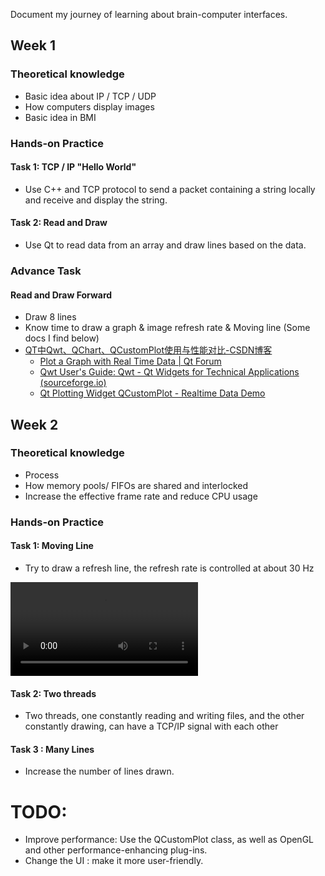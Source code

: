 Document my journey of learning about brain-computer interfaces.

## Week 1

### Theoretical knowledge 

- Basic idea about IP / TCP / UDP
- How computers display images
- Basic idea in BMI

### Hands-on Practice

#### Task 1: TCP / IP "Hello World"

- Use C++ and TCP protocol to send a packet containing a string locally and receive and display the string.

#### Task 2: Read and Draw

- Use Qt to read data from an array and draw lines based on the data.

### Advance Task

#### Read and Draw Forward

- Draw 8 lines
- Know time to draw a graph & image refresh rate & Moving line (Some docs I find below)
- [QT中Qwt、QChart、QCustomPlot使用与性能对比-CSDN博客](https://blog.csdn.net/xieliru/article/details/134831552)
  - [Plot a Graph with Real Time Data | Qt Forum](https://forum.qt.io/topic/28708/plot-a-graph-with-real-time-data/13)
  - [Qwt User's Guide: Qwt - Qt Widgets for Technical Applications (sourceforge.io)](https://qwt.sourceforge.io/)
  - [Qt Plotting Widget QCustomPlot - Realtime Data Demo](https://www.qcustomplot.com/index.php/demos/realtimedatademo)

## Week 2

### Theoretical knowledge 

- Process
- How memory pools/ FIFOs are shared and interlocked
- Increase the effective frame rate and reduce CPU usage

### Hands-on Practice

#### Task 1: Moving Line

- Try to draw a refresh line, the refresh rate is controlled at about 30 Hz

<video controls>
  <source src="./week2/Moving_Line.mp4" type="video/mp4">
  Your browser does not support the video tag.
</video>

#### Task 2: Two threads

- Two threads, one constantly reading and writing files, and the other constantly drawing, can have a TCP/IP signal with each other

####  Task 3 : Many Lines

- Increase the number of lines drawn.

# TODO: 

- Improve performance: Use the QCustomPlot class, as well as OpenGL and other performance-enhancing plug-ins.
- Change the UI : make it more user-friendly.